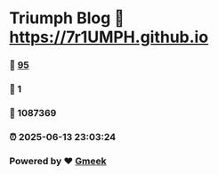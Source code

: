 # Triumph Blog :link: https://7r1UMPH.github.io 
### :page_facing_up: [95](https://7r1UMPH.github.io/tag.html) 
### :speech_balloon: 1 
### :hibiscus: 1087369 
### :alarm_clock: 2025-06-13 23:03:24 
### Powered by :heart: [Gmeek](https://github.com/Meekdai/Gmeek)
